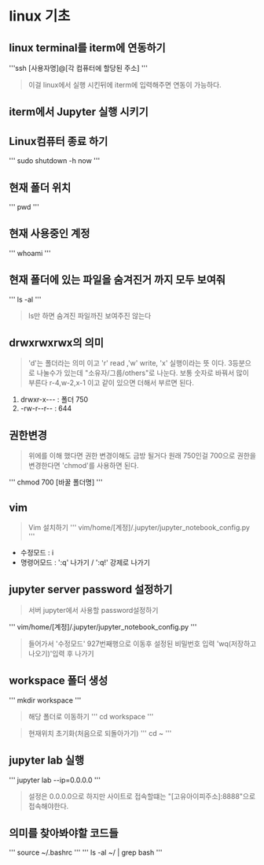 # linux 기초

## linux terminal를 iterm에 연동하기

'''ssh [사용자명]@[각 컴퓨터에 할당된 주소] '''
> 이걸 linux에서 실행 시킨뒤에 iterm에 입력해주면 연동이 가능하다.

## iterm에서 Jupyter 실행 시키기

## Linux컴퓨터 종료 하기

''' sudo shutdown -h now '''

## 현재 폴더 위치

''' pwd '''

## 현재 사용중인 계정

''' whoami '''

## 현재 폴더에 있는 파일을 숨겨진거 까지 모두 보여줘

''' ls -al '''
> ls만 하면 숨겨진 파일까진 보여주진 않는다 

## drwxrwxrwx의 의미

> 'd'는 폴더라는 의미 이고 'r' read ,'w' write, 'x' 실행이라는 뜻 이다.
> 3등분으로 나눌수가 있는데 "소유자/그룹/others"로 나눈다.
> 보통 숫자로 바꿔서 많이 부른다 r-4,w-2,x-1 이고 같이 있으면 더해서 부르면 된다.

1. drwxr-x--- : 폴더 750
2. -rw-r--r-- : 644

## 권한변경

> 위에를 이해 했다면 권한 변경이해도 금방 될거다 원래 750인걸 700으로 권한을 변경한다면 'chmod'를 사용하면 된다.

''' chmod 700 [바꿀 폴더명] '''

## vim

> Vim 설치하기 
''' vim/home/[계정]/.jupyter/jupyter_notebook_config.py '''

- 수정모드 : i
- 명령어모드 : ':q' 나가기 / ':q!' 강제로 나가기

## jupyter server password 설정하기

> 서버 jupyter에서 사용할 password설정하기

''' vim/home/[계정]/.jupyter/jupyter_notebook_config.py '''
> 들어가서 '수정모드' 927번째행으로 이동후 설정된 비밀번호 입력 'wq(저장하고 나오기)'입력 후 나가기

## workspace 폴더 생성

''' mkdir workspace '''

> 해당 폴더로 이동하기
''' cd workspace '''

> 현재위치 초기화(처음으로 되돌아가기)
''' cd ~ '''

## jupyter lab 실행

''' jupyter lab --ip=0.0.0.0 '''
> 설정은 0.0.0.0으로 하지만 사이트로 접속할떄는 "[고유아이피주소]:8888"으로 접속해야한다.

## 의미를 찾아봐야할 코드들

''' source ~/.bashrc '''
''' ls -al ~/ | grep bash '''